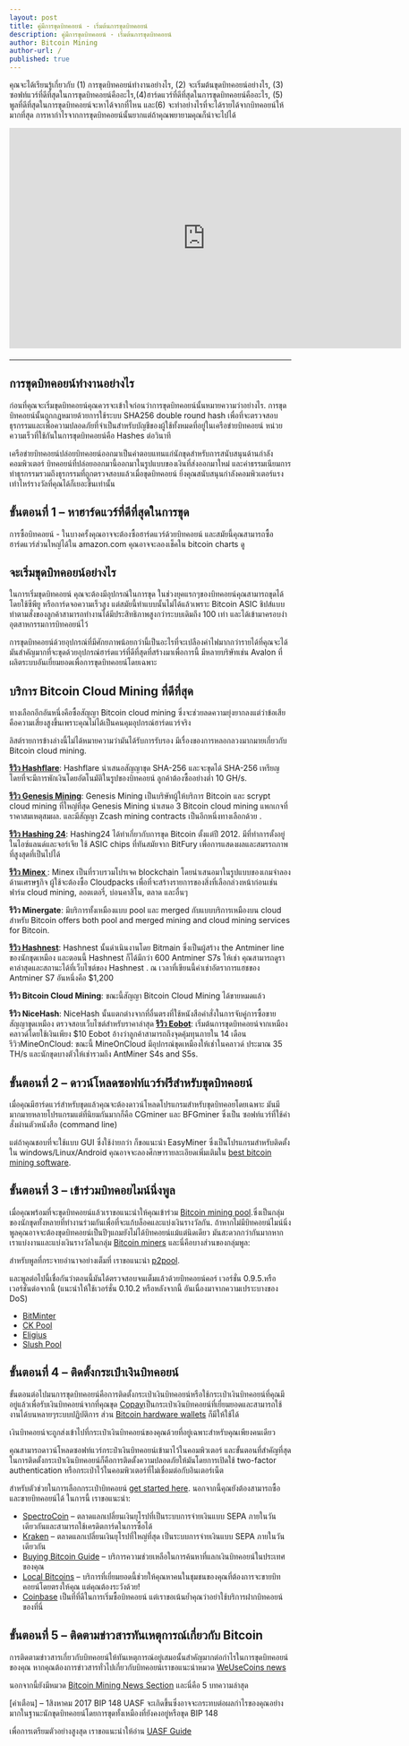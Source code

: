 ```yaml
---
layout: post
title: คู่มืการขุดบิทคอยน์ - เริ่มต้นการขุดบิทคอยน์
description: คู่มืการขุดบิทคอยน์ - เริ่มต้นการขุดบิทคอยน์
author: Bitcoin Mining
author-url: /
published: true
---
```


คุณจะได้เรียนรู้เกี่ยวกับ (1) การขุดบิทคอยน์ทำงานอย่างไร, (2) จะเริ่มต้นขุดบิทคอยน์อย่างไร, (3) ซอฟท์แวร์ที่ดีที่สุดในการขุดบิทคอยน์คืออะไร,(4)ฮาร์ดแวร์ที่ดีที่สุดในการขุดบิทคอยน์คืออะไร, (5) พูลที่ดีที่สุดในการขุดบิทคอยน์จะหาได้จากที่ไหน และ(6) จะทำอย่างไรที่จะได้รายได้จากบิทคอยน์ให้มากที่สุด การหากำไรจากการขุดบิทคอยน์นั้นยากแต่ถ้าคุณพยายามคุณก็น่าจะไปได้
<center><iframe width="700" height="394" src="https://www.youtube.com/embed/GmOzih6I1zs" frameborder="0" allowfullscreen></iframe>
<hr style="width: 100%; margin: 20px 0; color: #eee;" /></center>
<h2>การขุดบิทคอยน์ทำงานอย่างไร</h2>

ก่อนที่คุณจะเริ่มขุดบิทคอยน์คุณควรจะเข้าใจก่อนว่าการขุดบิทคอยน์นั้นหมายความว่าอย่างไร. การขุดบิทคอยน์นั้นถูกกฎหมายด้วยการใช้ระบบ SHA256 double round hash เพื่อที่จะตรวจสอบธุรกรรมและเพื่อความปลอดภัยที่จำเป็นสำหรับบัญชีของผู้ใช้ทั้งหมดที่อยู่ในเครือข่ายบิทคอยน์  หน่วยความเร็วที่ใช้กันในการขุดบิทคอยน์คือ Hashes ต่อวินาที

เครือข่ายบิทคอยน์ปล่อยบิทคอยน์ออกมาเป็นค่าตอบแทนแก่นักขุดสำหรับการสนับสนุนด้านกำลังคอมพิวเตอร์ บิทคอยน์ที่ปล่อยออกมานี้ออกมาในรูปแบบของเงินที่ส่งออกมาใหม่ และค่าธรรมเนียมการทำธุรกรรมรวมถึงธุรกรรมที่ถูกตรวจสอบแล้วเมื่อขุดบิทคอยน์ ยิ่งคุณสนับสนุนกำลังคอมพิวเตอร์แรงเท่าไหร่รางวัลที่คุณได้ก็เยอะขึ้นเท่านั้น 
 
<h2>ขั้นตอนที่ 1 – หาฮาร์ดแวร์ที่ดีที่สุดในการขุด</h2>

การซื้อบิทคอยน์ - ในบางครั้งคุณอาจจะต้องซื้อฮาร์ดแวร์ด้วยบิทคอยน์ และสมัยนี้คุณสามารถซื้อฮาร์ดแวร์ส่วนใหญ่ได้ใน amazon.com คุณอาจจะลองเช็คใน bitcoin charts ดู
<h2>จะเริ่มขุดบิทคอยน์อย่างไร</h2>

ในการเริ่มขุดบิทคอยน์ คุณจะต้องมีอุปกรณ์ในการขุด ในช่วงยุคแรกๆของบิทคอยน์คุณสามารถขุดได้โดยใช้ซีพียู หรือการ์ดจอความเร็วสูง แต่สมัยนี้ทำแบบนั้นไม่ได้แล้วเพราะ Bitcoin ASIC ชิปส์แบบทำตามสั่งของลูกค้าสามารถทำงานได้มีประสิทธิภาพสูงกว่าระบบเดิมถึง 100 เท่า และได้เข้ามาครอบงำอุตสาหกรรมการบิทคอยน์ไว้

การขุดบิทคอยน์ด้วยอุปกรณ์ที่มีศักยภาพน้อยกว่านี้เป็นอะไรที่จะเปลืองค่าไฟมากกว่ารายได้ที่คุณจะได้ มันสำคัญมากที่จะขุดด้วยอุปกรณ์ฮาร์ดแวร์ที่ดีที่สุดที่สร้างมาเพื่อการนี้ มีหลายบริษัทเช่น Avalon ที่ผลิตระบบอันเยี่ยมยอดเพื่อการขุดบิทคอยน์โดยเฉพาะ

<h2>บริการ Bitcoin Cloud Mining ที่ดีที่สุด</h2>

ทางเลือกอีกอันหนึ่งคือซื้อสัญญา Bitcoin cloud mining ซึ่งจะช่วยลดความยุ่งยากลงแต่ว่าข้อเสียคือความเสี่ยงสูงขึ้นเพราะคุณไม่ได้เป็นคนคุมอุปกรณ์ฮาร์ดแวร์จริง

ลิสต์รายการข้างล่างนี้ไม่ได้หมายความว่ามันได้รับการรับรอง มีเรื่องของการหลอกลวงมากมายเกี่ยวกับ Bitcoin cloud mining.

<strong><a href="http://geni.us/hashflare">รีวิว Hashflare</a></strong>: Hashflare นำเสนอสัญญาขุด SHA-256 และจะขุดได้ SHA-256 เหรียญ โดยที่จะมีการพักเงินโดยอัตโนมัติในรูปของบิทคอยน์ ลูกค้าต้องซื้ออย่างต่ำ 10 GH/s.

<strong><a href="http://geni.us/advendorgm">รีวิว Genesis Mining</a></strong>: Genesis Mining เป็นบริษัทผู้ให้บริการ Bitcoin และ scrypt cloud mining ที่ใหญ่ที่สุด Genesis Mining นำเสนอ 3 Bitcoin cloud mining แพกเกจที่ราคาสมเหตุสมผล. และมีสัญญา Zcash mining contracts เป็นอีกหนึ่งทางเลือกด้วย .

<strong><a href="http://geni.us/hashing24">รีวิว Hashing 24</a></strong>: Hashing24 ได้ทำเกี่ยวกับการขุด Bitcoin ตั้งแต่ปี 2012. มีที่ทำการตั้งอยู่ในไอซ์แลนด์และจอร์เจีย ใช้ ASIC chips ที่ทันสมัยจาก BitFury เพื่อการแสดงผลและสมรรถภาพที่สูงสุดที่เป็นไปได้

<strong><a href="http://geni.us/minex">รีวิว Minex </a></strong>: Minex เป็นที่รวบรวมโปรเจค blockchain โดยนำเสนอมาในรูปแบบของเกมจำลองด้านเศรษฐกิจ ผู้ใช้จะต้องซื้อ Cloudpacks เพื่อที่จะสร้างรายการของสิ่งที่เลือกล่วงหน้าก่อนเช่น ฟาร์ม cloud mining, ลอตเตอรี่, บ่อนคาสิโน, ตลาด และอื่นๆ 

<strong>รีวิว Minergate</strong>: มีบริการทั้งเหมืองแบบ pool และ merged กับแบบบริการเหมืองบน cloud สำหรับ Bitcoin offers both pool and merged mining and cloud mining services for Bitcoin.

<strong><a href="http://geni.us/advendorgm">รีวิว Hashnest</a></strong>: Hashnest  นั้นดำเนินงานโดย Bitmain ซึ่งเป็นผู้สร้าง the Antminer line ของนักขุดเหมือง และตอนนี้  Hashnest ก็ได้มีกว่า 600 Antminer S7s ให้เช่า คุณสามารถดูราคาล่าสุดและสถานะได้ที่เว็บไซต์ของ Hashnest . ณ เวลาที่เขียนนี้ค่าเช่าอัตราการแฮชของ Antminer S7 อันหนึ่งคือ $1,200

<strong>รีวิว Bitcoin Cloud Mining</strong>: ขณะนี้สัญญา Bitcoin Cloud Mining ได้ขายหมดแล้ว            

<strong>รีวิว NiceHash</strong>: NiceHash นั้นแตกต่างจากที่อื่นตรงที่ใช้หนังสือคำสั่งในการจับคู่การซื้อขายสัญญาขุดเหมือง ตรวจสอบเว็บไซต์สำหรับราคาล่าสุด 
<strong><a href="http://geni.us/hashflare">รีวิว Eobot</a></strong>:  เริ่มต้นการขุดบิทคอยน์จากเหมืองคลาวด์โดยใช้เงินเพียง $10 Eobot อ้างว่าลูกค้าสามารถถึงจุดคุ้มทุนภายใน 14 เดือน
รีวิวMineOnCloud: ขณะนี้ MineOnCloud  มีอุปกรณ์ขุดเหมืองให้เช่าในคลาวด์ ประมาณ 35 TH/s และนักขุดบางตัวให้เช่ารวมถึง AntMiner S4s and S5s.

<h2>ขั้นตอนที่ 2 – ดาวน์โหลดซอฟท์แวร์ฟรีสำหรับขุดบิทคอยน์</h2>

เมื่อคุณมีฮาร์ดแวร์สำหรับขุดแล้วคุณจะต้องดาวน์โหลดโปรแกรมสำหรับขุดบิทคอยโดยเฉพาะ มันมีมากมายหลายโปรแกรมแต่ที่นิยมกันมากก็คือ CGminer และ BFGminer ซึ่งเป็น ซอฟท์แวร์ที่ใช้คำสั่งผ่านตัวหนังสือ (command line)

แต่ถ้าคุณชอบที่จะใช้แบบ GUI ซึ่งใช้ง่ายกว่า ก็ขอแนะนำ EasyMiner ซึ่งเป็นโปรแกรมสำหรับติดตั้งใน windows/Linux/Android
คุณอาจจะลองศึกษารายละเอียดเพิ่มเติมใน <a href="https://www.bitcoinmining.com/bitcoin-mining-software/">best bitcoin mining software</a>.

<h2>ขั้นตอนที่ 3 – เข้าร่วมบิทคอยไมน์นิ่งพูล</h2>

เมื่อคุณพร้อมที่จะขุดบิทคอยน์แล้วเราขอแนะนำให้คุณเข้าร่วม <a href="https://www.bitcoinmining.com/bitcoin-mining-pools/">Bitcoin mining pool</a>.ซึ่งเป็นกลุ่มของนักขุดทั้งหลายที่ทำงานร่วมกันเพื่อที่จะแก้บล็อคและแบ่งเงินรางวัลกัน. ถ้าหากไม่มีบิทคอยน์ไมน์นิ่งพูลคุณอาจจะต้องขุดบิทคอยน์เป็นปีๆแถมยังไม่ได้บิทคอยน์แม้แต่นิดเดียว มันสะดวกกว่ากันมากหากเราแบ่งงานและแบ่งเงินรางวัลในกลุ่ม <a href="https://www.bitcoinminer.com/">Bitcoin miners</a> และนี่คือบางส่วนของกลุ่มพูล:

สำหรับพูลที่กระจายอำนาจอย่างเต็มที่ เราขอแนะนำ <a href="http://p2pool.in/">p2pool</a>.

และพูลต่อไปนี้เชื่อกันว่าตอนนี้มันได้ตรวจสอบจนเต็มแล้วด้วยบิทคอยน์คอร์ เวอร์ชั่น 0.9.5.หรือเวอร์ชั่นต่อจากนี้ (แนะนำให้ใช้เวอร์ชั่น 0.10.2 หรือหลังจากนี้ อันเนื่องมาจากความเปราะบางของ DoS)
<ul>
<li><a href="https://bitminter.com/">BitMinter</a></li>
<li><a href="http://www.kano.is/">CK Pool</a></li>
<li><a href="http://eligius.st/~gateway/">Eligius</a></li>
<li><a href="https://en.bitcoin.it/wiki/Bitcoin_Pooled_Mining">Slush Pool</a></li>
</ul>
<h2>ขั้นตอนที่ 4 – ติดตั้งกระเป๋าเงินบิทคอยน์</h2>

ขั้นตอนต่อไปมนการขุดบิทคอยน์คือการติดตั้งกระเป๋าเงินบิทคอยน์หรือใช้กระเป๋าเงินบิทคอยน์ที่คุณมีอยู่แล้วเพื่อรับเงินบิทคอยน์จากที่คุณขุด   <a href="http://geni.us/copay">Copay</a>เป็นกระเป๋าเงินบิทคอยน์ที่เยี่ยมยอดและสามารถใช้งานได้บนหลายๆระบบปฏิบัติการ ส่วน <a href="http://geni.us/ledger">Bitcoin hardware wallets</a> ก็มีให้ใช้ได้

เงินบิทคอยน์จะถูกส่งเข้าไปที่กระเป๋าเงินบิทคอยน์ของคุณด้วยที่อยู่เฉพาะสำหรับคุณเพียงคนเดียว

คุณสามารถดาวน์โหลดซอฟท์แวร์กระป๋าเงินบิทคอยน์เข้ามาไว้ในคอมพิวเตอร์ และขั้นตอนที่สำคัญที่สุดในการติดตั้งกระเป๋าเงินบิทคอยน์ก็คือการติดตั้งความปลอดภัยให้มันโดยการเปิดใช้ two-factor authentication หรือกระเป๋าไว้ในคอมพิวเตอร์ที่ไม่เชื่อมต่อกับอินเตอร์เน็ต

สำหรับตัวช่วยในการเลือกกระเป๋าบิทคอยน์ <a href="https://www.weusecoins.com/en/find-the-best-bitcoin-wallet/">get started here</a>.
นอกจากนี้คุณยังต้องสามารถซื้อและขายบิทคอยน์ได้ ในการนี้ เราขอแนะนำ:
<ul>
<li><a href="http://geni.us/spectrocoin">SpectroCoin</a> – ตลาดแลกเปลี่ยนเงินยุโรปที่เป็นระบบการจ่ายเงินแบบ SEPA ภายในวันเดียวกันและสามารถใช้เครดิตการ์ดในการซื้อได้</li>
<li><a href="https://www.kraken.com/"> Kraken</a> – ตลาดแลกเปลี่ยนเงินยุโรปที่ใหญ่ที่สุด เป็นระบบการจ่ายเงินแบบ SEPA ภายในวันเดียวกัน    </li>
<li><a href="https://www.weusecoins.com/en/how-buy-bitcoins-online-best-bitcoin-exchange-rate-bitcoin-price/">Buying Bitcoin Guide</a> – บริการความช่วยเหลือในการค้นหาที่แลกเงินบิทคอยน์ในประเทศของคุณ </li>
<li><a href=http://geni.us/localbitcoins"">Local Bitcoins</a> – บริการที่เยี่ยมยอดนี้ช่วยให้คุณหาคนในชุมชนของคุณที่ต้องการจะขายบิทคอยน์โดยตรงให้คุณ แต่คุณต้องระวังด้วย!</li>
<li> <a href="http://geni.us/coinbase">Coinbase</a> เป็นที่ที่ดีในการเริ่มซื้อบิทคอยน์ แต่เราขอเน้นย้ำคุณว่าอย่าใช้บริการฝากบิทคอยน์ของที่นี่</li>
</ul>
<h2>ขั้นตอนที่ 5 – ติดตามข่าวสารทันเหตุการณ์เกี่ยวกับ Bitcoin </h2>

การติดตามข่าวสารเกี่ยวกับบิทคอยน์ให้ทันเหตุการณ์อยู่เสมอนั้นสำคัญมากต่อกำไรในการขุดบิทคอยน์ของคุณ หากคุณต้องการข่าวสารทั่วไปเกี่ยวกับบิทคอยน์เราขอแนะนำหมวด <a href="https://www.weusecoins.com/news/">WeUseCoins news</a> 

นอกจากนี้ยังมีหมวด <a href="https://www.bitcoinmining.com/news/">Bitcoin Mining News Section</a> และนี่คือ 5 บทความล่าสุด

[คำเตือน] – 1สิงหาคม 2017 BIP 148 UASF จะเกิดขึ้นซึ่งอาจจะกระทบต่อผลกำไรของคุณอย่างมากในฐานะนักขุดบิทคอยน์โดยการขุดทั้งเหมืองที่ยังคงอยู่หรือขุด BIP 148

เพื่อการเตรียมตัวอย่างสูงสุด เราขอแนะนำให้อ่าน <a href="https://www.weusecoins.com/uasf-guide/">UASF Guide</a>


